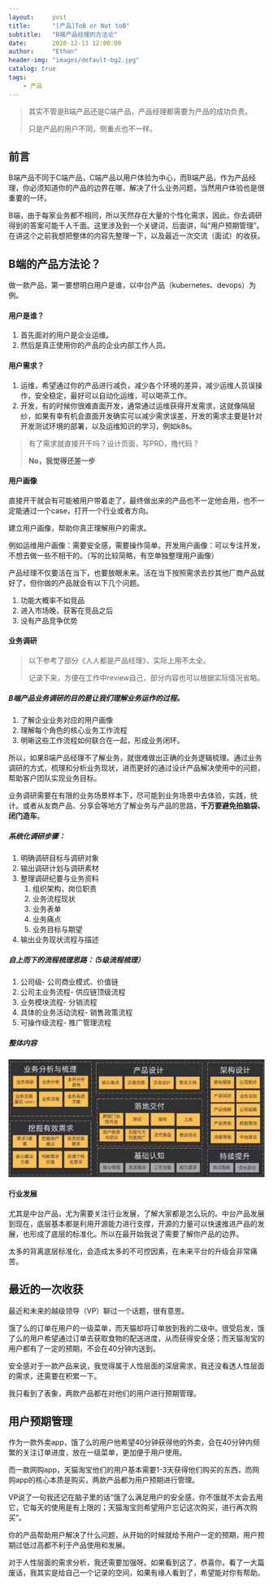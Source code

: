 ```yaml
---
layout:     post
title:      "[产品]ToB or Not toB"
subtitle:   "B端产品经理的方法论"
date:       2020-12-13 12:00:00
author:     "Ethan"
header-img: "images/default-bg2.jpg"
catalog: true
tags:
    - 产品
---
```


> 其实不管是B端产品还是C端产品，产品经理都需要为产品的成功负责。
> 
> 只是产品的用户不同，侧重点也不一样。

## 前言

B端产品不同于C端产品，C端产品以用户体验为中心，而B端产品，作为产品经理，你必须知道你的产品的边界在哪，解决了什么业务问题，当然用户体验也是很重要的一环。

B端，由于每家业务都不相同，所以天然存在大量的个性化需求，因此，你去调研得到的答案可能千人千面。这里涉及到一个关键词，后面讲，叫“用户预期管理”。在讲这个之前我想把整体的内容先整理一下，以及最近一次交流（面试）的收获。

## B端的产品方法论？

做一款产品，第一要想明白用户是谁，以中台产品（kubernetes、devops）为例。

#### 用户是谁？

1. 首先面对的用户是企业运维。
2. 然后是真正使用你的产品的企业内部工作人员。

#### 用户需求？

1. 运维，希望通过你的产品进行减负，减少各个环境的差异，减少运维人员误操作，安全稳定，最好可以自动化运维，可以喝茶工作。
2. 开发，有的时候你很难直面开发，通常通过运维获得开发需求，这就像隔层纱，如果有幸有机会直面开发确实可以减少需求误差，开发的需求主要是针对开发测试环境的部署，以及运维知识的学习，例如k8s。

> 有了需求就直接开干吗？设计页面，写PRD，撸代码？
> 
> **No，我觉得还差一步**

#### 用户画像

直接开干就会有可能被用户带着走了，最终做出来的产品也不一定他会用，也不一定能通过一个case，打开一个行业或者方向。

建立用户画像，帮助你真正理解用户的需求。

例如运维用户画像：需要安全感，需要操作简单。开发用户画像：可以专注开发，不想去做一些不相干的。（写的比较简略，有空单独整理用户画像）

产品经理不仅要活在当下，也要放眼未来。活在当下按照需求去抄其他厂商产品就好了，但你做的产品就会有以下几个问题。

1. 功能大概率不如竞品
2. 进入市场晚，获客在竞品之后
3. 没有产品竞争优势

#### 业务调研

> 以下参考了部分《人人都是产品经理》，实际上用不太全。
> 
> 记录下来，方便在工作中review自己，部分内容也可以根据实际情况省略。

##### B端产品业务调研的目的是让我们理解业务运作的过程。

1. 了解企业业务对应的用户画像
2. 理解每个角色的核心业务工作流程
3. 明晰这些工作流程如何联合在一起，形成业务闭环。

所以，如果B端产品经理不了解业务，就很难做出正确的业务逻辑梳理。通过业务调研的方式，梳理和分析业务现状，进而更好的通过设计产品解决使用中的问题，帮助客户团队实现业务目标。

业务调研需要在有限的业务场景样本下，尽可能到业务场景中去体验，实践，统计。或者从友商产品、分享会等地方了解业务与产品的思路，**千万要避免拍脑袋、闭门造车**。

##### 系统化调研步骤：

1. 明确调研目标与调研对象
2. 输出调研计划与调研素材
3. 整理调研纪要与业务资料
   1. 组织架构，岗位职责
   2. 业务流程现状
   3. 业务表单
   4. 业务痛点
   5. 业务目标与期望
4. 输出业务现状流程与描述

##### 自上而下的流程梳理思路：（5级流程梳理）

1. 公司级-               公司商业模式、价值链
2. 公司主业务流程-       供应链顶级流程
3. 业务模块流程-         分销流程
4. 具体的业务活动流程-    销售政策流程
5. 可操作级流程-         推广管理流程

##### 整体内容

![](/images/product/20201213171834.png)

#### 行业发展

尤其是中台产品，尤为需要关注行业发展，了解大家都是怎么玩的。中台产品发展到现在，底层基本都是利用开源能力进行支撑，开源的力量可以快速推进产品的发展，也形成了底层的标准化。所以在最开始我说了需要了解你产品的边界。

太多的背离底层标准化，会造成太多的不可控因素，在未来平台的升级会非常痛苦。

## 最近的一次收获

最近和未来的越级领导（VP）聊过一个话题，很有意思。

饿了么的订单在用户的一级菜单，而天猫却将订单放到我的二级中。很受启发，饿了么的用户希望通过订单去获取食物的配送进度，从而获得安全感；而天猫淘宝的用户都有了一定的预期，不会在40分钟内送到。

安全感对于一款产品来说，我觉得属于人性层面的深层需求，我还没看透人性层面的需求，还需要在积累一下。

我只看到了表象，两款产品都在对他们的用户进行预期管理。

## 用户预期管理

作为一款外卖app，饿了么的用户他希望40分钟获得他的外卖，会在40分钟内频繁的关注订单进度，放在一级菜单，更加便于用户使用。

而一款网购app，天猫淘宝他们的用户基本需要1-3天获得他们购买的东西，而网购app的核心本质是购买，两款产品都为用户预期进行管理。

VP说了一句我还记在脑子里的话“饿了么满足用户的安全感，你不饿就不太会去用它，它每天的使用是有上限的；天猫淘宝则希望用户忘记这次购买，进行再次购买”。

你的产品帮助用户解决了什么问题，从开始的时候就给予用户一定的预期，用户预期过低过高都不利于产品使用和发展。

对于人性层面的需求分析，我还需要加强呀。如果看到这了，恭喜你，看了一大篇废话，我其实是给自己一个记录的空间，如果有缘人看到了，希望能对你有帮助。
